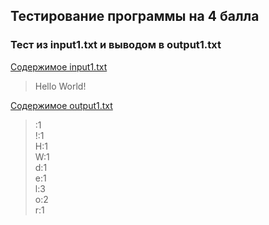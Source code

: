 ## Тестирование программы на 4 балла

### Тест из input1.txt и выводом в output1.txt

[Содержимое input1.txt](https://github.com/ArtemFed/Operating-Systems-HW1/blob/main/tests/input1.txt)
> Hello World!

[Содержимое output1.txt](https://github.com/ArtemFed/Operating-Systems-HW1/blob/main/tests/output1.txt)
> :1 </br>
> !:1 </br>
> H:1 </br>
> W:1 </br>
> d:1 </br>
> e:1 </br>
> l:3 </br>
> o:2 </br>
> r:1 </br>
